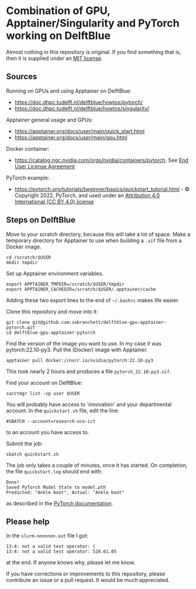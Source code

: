 # Combination of GPU, Apptainer/Singularity and PyTorch working on DelftBlue

Almost nothing in this repository is original. If you find something that is, then it is supplied under an [MIT license](./LICENSE).

## Sources

Running on GPUs and using Apptainer on DelftBlue:
- https://doc.dhpc.tudelft.nl/delftblue/howtos/pytorch/
- https://doc.dhpc.tudelft.nl/delftblue/howtos/singularity/

Apptainer general usage and GPUs:
- https://apptainer.org/docs/user/main/quick_start.html
- https://apptainer.org/docs/user/main/gpu.html

Docker container:
- https://catalog.ngc.nvidia.com/orgs/nvidia/containers/pytorch.
See [End User License Agreement](https://developer.nvidia.com/ngc/nvidia-deep-learning-container-license)

PyTorch example:
- https://pytorch.org/tutorials/beginner/basics/quickstart_tutorial.html - © Copyright 2022, PyTorch, and used under an [Attribution 4.0 International (CC BY 4.0) license](https://creativecommons.org/licenses/by/4.0/)

## Steps on DelftBlue
Move to your scratch directory, because this will take a lot of space. Make a temporary directory for Apptainer to use when building a `.sif` file from a Docker image.
```
cd /scratch/$USER
mkdir tmpdir
```
Set up Apptainer environment variables.
```
export APPTAINER_TMPDIR=/scratch/$USER/tmpdir
export APPTAINER_CACHEDIR=/scratch/$USER/.apptainer/cache
```
Adding these two export lines to the end of `~/.bashrc` makes life easier.

Clone this repository and move into it:
```
git clone git@github.com:sebranchett/delftblue-gpu-apptainer-pytorch.git
cd delftblue-gpu-apptainer-pytorch
```

Find the version of the image you want to use. In my case it was pytorch:22.10-py3. Pull the (Docker) image with Apptainer.
```
apptainer pull docker://nvcr.io/nvidia/pytorch:22.10-py3
```
This took nearly 2 hours and produces a file `pytorch_22.10-py3.sif`.

Find your account on DelftBlue:
```
sacctmgr list -sp user $USER
```
You will probably have access to 'innovation' and your departmental account. In the `quickstart.sh` file, edit the line:
```
#SBATCH --account=research-uco-ict
```
to an account you have access to.

Submit the job:
```
sbatch quickstart.sh
```
The job only takes a couple of minutes, once it has started. On completion, the file `quickstart.log` should end with:
```
Done!
Saved PyTorch Model State to model.pth
Predicted: "Ankle boot", Actual: "Ankle boot"
```
as described in the [PyTorch documentation](https://pytorch.org/tutorials/beginner/basics/quickstart_tutorial.html).

## Please help
In the `slurm-nnnnnnn.out` file I got:
```
13:4: not a valid test operator: (
13:4: not a valid test operator: 520.61.05
```
at the end. If anyone knows why, please let me know.

If you have corrections or improvements to this repository, please contribute an issue or a pull request. It would be much appreciated.